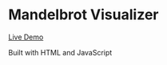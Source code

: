 # Mandelbrot Visualizer

[Live Demo](https://bosoxfan3.github.io/mandelbrot-visualizer/)

Built with HTML and JavaScript
